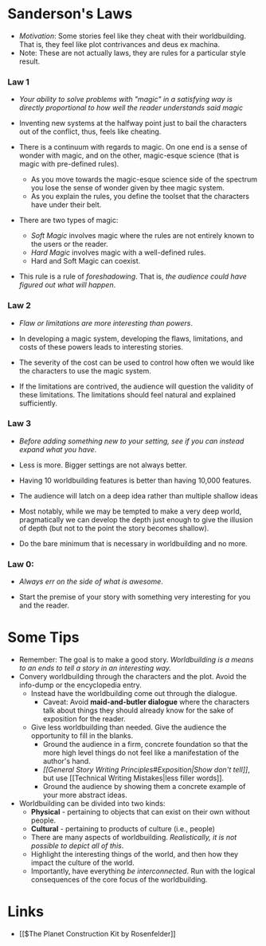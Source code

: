 #  Sanderson's Laws
* *Motivation*: Some stories feel like they cheat with their worldbuilding. That is, they feel like plot contrivances and deus ex machina.
* Note: These are not actually laws, they are rules for a particular style result.
### Law 1
* *Your ability to solve problems with "magic" in a satisfying way is directly proportional to how well the reader understands said magic*

* Inventing new systems at the halfway point just to bail the characters out of the conflict, thus, feels like cheating.
* There is a continuum with regards to magic. On one end is a sense of wonder with magic, and on the other, magic-esque science (that is magic with pre-defined rules). 
	* As you move towards the magic-esque science side of the spectrum you lose the sense of wonder given by thee magic system.
	* As you explain the rules, you define the toolset that the characters have under their belt. 
* There are two types of magic:
	* *Soft Magic* involves magic where the rules are not entirely known to the users or the reader.
	* *Hard Magic* involves magic with a well-defined rules.
	* Hard and Soft Magic can coexist.
* This rule is a rule of *foreshadowing*. That is, *the audience could have figured out what will happen*.
### Law 2
* *Flaw or limitations are more interesting than powers*. 

* In developing a magic system, developing the flaws, limitations, and costs of these powers leads to interesting stories.
* The severity of the cost can be used to control how often we would like the characters to use the magic system.
* If the limitations are contrived, the audience will question the validity of these limitations. The limitations should feel natural and explained sufficiently.
### Law 3
* *Before adding something new to your setting, see if you can instead expand what you have*.

* Less is more. Bigger settings are not always better.
* Having 10 worldbuilding features is better than having 10,000 features.
* The audience will latch on a deep idea rather than multiple shallow ideas
* Most notably, while we may be tempted to make a very deep world, pragmatically we can develop the depth just enough to give the illusion of depth (but not to the point the story becomes shallow).
* Do the bare minimum that is necessary in worldbuilding and no more.
### Law 0:
* *Always err on the side of what is awesome*.

* Start the premise of your story with something very interesting for you and the reader.
# Some Tips
* Remember: The goal is to make a good story. *Worldbuilding is a means to an ends to tell a story in an interesting way.*
* Convery worldbuilding through the characters and the plot. Avoid the info-dump or the encyclopedia entry.
	* Instead have the worldbuilding come out through the dialogue. 
		* Caveat: Avoid **maid-and-butler dialogue** where the characters talk about things they should already know for the sake of exposition for the reader.
	* Give less worldbuilding than needed. Give the audience the opportunity to fill in the blanks.
		* Ground the audience in a firm, concrete foundation so that the more high level things do not feel like a manifestation of the author's hand.
		* *[[General Story Writing Principles#Exposition|Show don't tell]]*, but use [[Technical Writing Mistakes|less filler words]]. 
		* Ground the audience by showing them a concrete example of your more abstract ideas.
* Worldbuilding can be divided into two kinds:
	* **Physical** - pertaining to objects that can exist on their own without people.
	* **Cultural** - pertaining to products of culture (i.e., people)
	* There are many aspects of worldbuilding. *Realistically, it is not possible to depict all of this*.
	* Highlight the interesting things of the world, and then how they impact the culture of the world.
	* Importantly, have everything *be interconnected*. Run with the logical consequences of the core focus of the worldbuilding.

# Links
* [[$The Planet Construction Kit by Rosenfelder]]